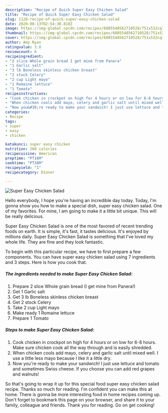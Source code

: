 ```yaml
---
description: "Recipe of Quick Super Easy Chicken Salad"
title: "Recipe of Quick Super Easy Chicken Salad"
slug: 1128-recipe-of-quick-super-easy-chicken-salad
date: 2020-08-13T02:54:30.810Z
image: https://img-global.cpcdn.com/recipes/6085548562710528/751x532cq70/super-easy-chicken-salad-recipe-main-photo.jpg
thumbnail: https://img-global.cpcdn.com/recipes/6085548562710528/751x532cq70/super-easy-chicken-salad-recipe-main-photo.jpg
cover: https://img-global.cpcdn.com/recipes/6085548562710528/751x532cq70/super-easy-chicken-salad-recipe-main-photo.jpg
author: Amy Ryan
ratingvalue: 3.8
reviewcount: 6
recipeingredient:
- "2 slice Whole grain bread I get mine from Panera"
- "1 Garlic salt"
- "3 lb Boneless skinless chicken breast"
- "2 stock Celery"
- "2 cup Light mayo"
- "1 Romaine lettuce"
- "1 Tomato"
recipeinstructions:
- "Cook chicken in crockpot on high for 4 hours or on low for 6-8 hours. Make sure chicken cook all the way through and is easily shredded."
- "When chicken cools add mayo, celery and garlic salt until mixed well. I use a little less mayo because I like it a little dry."
- "Now you&#39;re ready to make your sandwich! I just use lettuce and tomato and sometimes Swiss cheese. If you choose you can add red grapes and walnuts!"
categories:
- Recipe
tags:
- super
- easy
- chicken

katakunci: super easy chicken 
nutrition: 260 calories
recipecuisine: American
preptime: "PT16M"
cooktime: "PT38M"
recipeyield: "1"
recipecategory: Dinner

---
```



![Super Easy Chicken Salad](https://img-global.cpcdn.com/recipes/6085548562710528/751x532cq70/super-easy-chicken-salad-recipe-main-photo.jpg)

Hello everybody, I hope you're having an incredible day today. Today, I'm gonna show you how to make a special dish, super easy chicken salad. One of my favorites. For mine, I am going to make it a little bit unique. This will be really delicious.



Super Easy Chicken Salad is one of the most favored of recent trending foods on earth. It is simple, it's fast, it tastes delicious. It's enjoyed by millions daily. Super Easy Chicken Salad is something that I've loved my whole life. They are fine and they look fantastic.


To begin with this particular recipe, we have to first prepare a few components. You can have super easy chicken salad using 7 ingredients and 3 steps. Here is how you cook that.

<!--inarticleads1-->

##### The ingredients needed to make Super Easy Chicken Salad:

1. Prepare 2 slice Whole grain bread (I get mine from Panera!)
1. Get 1 Garlic salt
1. Get 3 lb Boneless skinless chicken breast
1. Get 2 stock Celery
1. Take 2 cup Light mayo
1. Make ready 1 Romaine lettuce
1. Prepare 1 Tomato




<!--inarticleads2-->

##### Steps to make Super Easy Chicken Salad:

1. Cook chicken in crockpot on high for 4 hours or on low for 6-8 hours. Make sure chicken cook all the way through and is easily shredded.
1. When chicken cools add mayo, celery and garlic salt until mixed well. I use a little less mayo because I like it a little dry.
1. Now you&#39;re ready to make your sandwich! I just use lettuce and tomato and sometimes Swiss cheese. If you choose you can add red grapes and walnuts!




So that's going to wrap it up for this special food super easy chicken salad recipe. Thanks so much for reading. I'm confident you can make this at home. There is gonna be more interesting food in home recipes coming up. Don't forget to bookmark this page on your browser, and share it to your family, colleague and friends. Thank you for reading. Go on get cooking!

